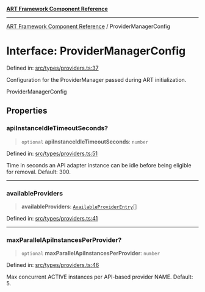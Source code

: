 [**ART Framework Component Reference**](../README.md)

***

[ART Framework Component Reference](../README.md) / ProviderManagerConfig

# Interface: ProviderManagerConfig

Defined in: [src/types/providers.ts:37](https://github.com/hashangit/ART/blob/fe46dfaaacd3f198d9540925c3184fcab0f9c813/src/types/providers.ts#L37)

Configuration for the ProviderManager passed during ART initialization.

 ProviderManagerConfig

## Properties

### apiInstanceIdleTimeoutSeconds?

> `optional` **apiInstanceIdleTimeoutSeconds**: `number`

Defined in: [src/types/providers.ts:51](https://github.com/hashangit/ART/blob/fe46dfaaacd3f198d9540925c3184fcab0f9c813/src/types/providers.ts#L51)

Time in seconds an API adapter instance can be idle before being eligible for removal. Default: 300.

***

### availableProviders

> **availableProviders**: [`AvailableProviderEntry`](AvailableProviderEntry.md)[]

Defined in: [src/types/providers.ts:41](https://github.com/hashangit/ART/blob/fe46dfaaacd3f198d9540925c3184fcab0f9c813/src/types/providers.ts#L41)

***

### maxParallelApiInstancesPerProvider?

> `optional` **maxParallelApiInstancesPerProvider**: `number`

Defined in: [src/types/providers.ts:46](https://github.com/hashangit/ART/blob/fe46dfaaacd3f198d9540925c3184fcab0f9c813/src/types/providers.ts#L46)

Max concurrent ACTIVE instances per API-based provider NAME. Default: 5.
